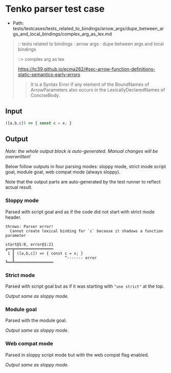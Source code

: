 # Tenko parser test case

- Path: tests/testcases/tests_related_to_bindings/arrow_args/dupe_between_args_and_local_bindings/complex_arg_as_lex.md

> :: tests related to bindings : arrow args : dupe between args and local bindings
>
> ::> complex arg as lex
> 
> https://tc39.github.io/ecma262/#sec-arrow-function-definitions-static-semantics-early-errors
>
> > It is a Syntax Error if any element of the BoundNames of ArrowParameters also occurs in the LexicallyDeclaredNames of ConciseBody.


## Input


`````js
([a,b,c]) => { const c = x; }
`````

## Output

_Note: the whole output block is auto-generated. Manual changes will be overwritten!_

Below follow outputs in four parsing modes: sloppy mode, strict mode script goal, module goal, web compat mode (always sloppy).

Note that the output parts are auto-generated by the test runner to reflect actual result.

### Sloppy mode

Parsed with script goal and as if the code did not start with strict mode header.

`````
throws: Parser error!
  Cannot create lexical binding for `c` because it shadows a function parameter

start@1:0, error@1:21
╔══╦═════════════════
 1 ║ ([a,b,c]) => { const c = x; }
   ║                      ^------- error
╚══╩═════════════════

`````

### Strict mode

Parsed with script goal but as if it was starting with `"use strict"` at the top.

_Output same as sloppy mode._

### Module goal

Parsed with the module goal.

_Output same as sloppy mode._

### Web compat mode

Parsed in sloppy script mode but with the web compat flag enabled.

_Output same as sloppy mode._
